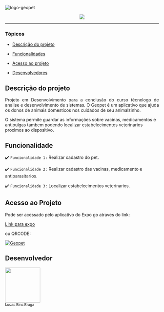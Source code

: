 ![logo-geopet](https://github.com/lucasbins/HelpPet/blob/main/src/assets/img/Logo.png?raw=true)

<p align="center">
   <img src="http://img.shields.io/static/v1?label=STATUS&message=EM%20DESENVOLVIMENTO&color=RED&style=for-the-badge" #vitrinedev/>
</p>

<hr>

### Tópicos 

- [Descrição do projeto](#descrição-do-projeto)

- [Funcionalidades](#funcionalidades)

- [Acesso ao projeto](#acesso-ao-projeto)

- [Desenvolvedores](#desenvolvedores)

## Descrição do projeto 

<p align="justify">
   Projeto em Desenvolvimento para a conclusão do curso técnologo de analise e desenvolvimento de sistemas. O Geopet é um aplicativo que ajuda os donos de animais domesticos nos cuidados de seu animalzinho.

O sistema permite guardar as informações sobre vacinas, medicamentos e antipulgas tambem podendo localizar estabelecimentos veterinarios proximos ao dispositivo.
</p>

## Funcionalidade

:heavy_check_mark: `Funcionalidade 1:` Realizar cadastro do pet.

:heavy_check_mark: `Funcionalidade 2:` Realizar cadastro das vacinas, medicamento e antiparasitarios.

:heavy_check_mark: `Funcionalidade 3:` Localizar estabelecimentos veterinarios.

## Acesso ao Projeto

Pode ser acessado pelo aplicativo do Expo go atraves do link:

<a href="exp://exp.host/@lucasbins/geopet?release-channel=default">Link para expo</a>

ou QRCODE:

<a href="https://expo.dev/@lucasbins/geopet"><img src="https://cdn.discordapp.com/attachments/897996889495076938/1027956569318641704/unknown.png" alt="Geopet"></a>

## Desenvolvedor

[<img src="https://avatars.githubusercontent.com/u/52266466?v=4" width=115><br><sub>Lucas Bins Braga</sub>](https://github.com/lucasbins)

